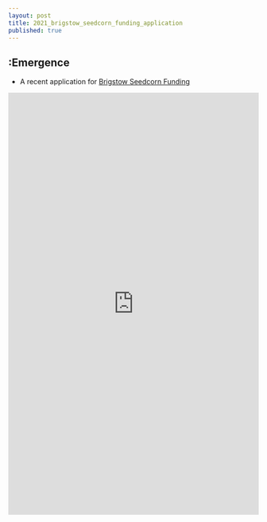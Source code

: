 ```yaml
---
layout: post
title: 2021_brigstow_seedcorn_funding_application
published: true
---
```

## :Emergence

- A recent application for [Brigstow Seedcorn Funding](http://www.bristol.ac.uk/brigstow/funding/seedcorn-funding)

<embed src="https://pluralise.github.io/brigstow_seedcorn_app_2021_final.pdf" width="100%" height="850px"/>